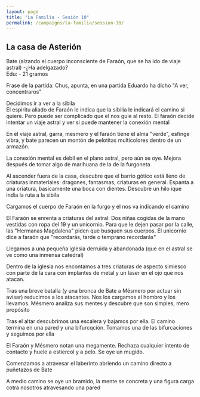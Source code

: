 ```yaml
---
layout: page
title: "La Familia - Sesión 10"
permalink: /campaigns/la-familia/session-10/
---
```


##  **La casa de Asterión**

Bate (alzando el cuerpo inconsciente de Faraón, que se ha ido de viaje astral) \-¿Ha adelgazado?  
Edu: \- 21 gramos

Frase de la partida: Chus, apunta, en una partida Eduardo ha dicho "A ver, concentraros"

Decidimos ir a ver a la sibila  
El espiritu aliado de Faraón le indica que la sibilia le indicará el camino si quiere. Pero puede ser complicado que el nos guie al resto. El faraón decide intentar un viaje astral y ver si puede mantener la conexión mental

En el viaje astral, garra, mesmero y el faraón tiene el alma "verde", esfinge vibra, y bate parecen un montón de pelotitas multicolores dentro de un armazón.

La conexión mental es debil en el plano astral, pero aún se oye. Mejora después de tomar algo de marihuana de la de la furgoneta

Al ascender fuera de la casa, descubre que el barrio gótico está lleno de criaturas inmateriales: dragones, fantasmas, criaturas en general. Espanta a una criatura, basicamente una boca con dientes. Descubre un hilo ique india la ruta a la sibila

Cargamos el cuerpo de Faraón en la furgo y el nos va indicando el camino

El Faraón se enrenta a criaturas del astral: Dos niñas cogidas de la mano vestidas con ropa del 19 y un unicornio. Para que le dejen pasar por la calle, las "Hermanas Magdalena" piden que busquen sus cuerpos. El unicornio dice a faraón que "recordarás, tarde o temprano recordarás"

Llegamos a una pequeña iglesia derruida y abandonada (que en el astral se ve como una inmensa catedral)

Dentro de la iglesia nos encontamos a tres criaturas de aspecto simiesco con parte de la cara con implantes de metal y un laser en el ojo que nos atacan. 

Tras una breve batalla (y una bronca de Bate a Mésmero por actuar sin avisar) reducimos a los atacantes. Nos los cargamos al hombro y los llevamos. Mésmero analiza sus mentes y descubre que son simples, mero propósito

Tras el altar descubrimos una escalera y bajamos por ella. El camino termina en una pared y una bifurcqción. Tomamos una de las bifurcaciones y seguimos por ella

El Faraón y Mésmero notan una megamente. Rechaza cualquier intento de contacto y huele a estiercol y a pelo. Se oye un mugido. 

Comenzamos a atravesar el laberinto abriendo un camino directo a puñetazos de Bate

A medio camino se oye un bramido, la mente se concreta y una figura carga cotra nosotros atravesando una pared
